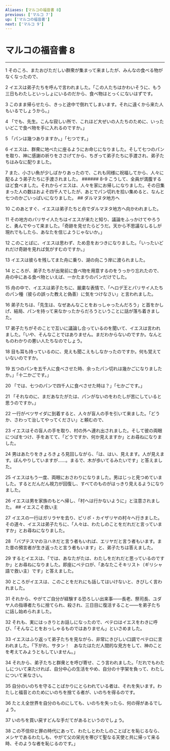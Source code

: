 ```yaml
---
Aliases: [マルコの福音書 8]
previous: ['マルコ 7']
up: ['マルコの福音書']
next: ['マルコ 9']
---
```

# マルコの福音書 8

***




1 
そのころ、またおびただしい群衆が集まって来ましたが、みんなの食べる物がなくなったので、 



2 
イエスは弟子たちを呼んで言われました。「この人たちはかわいそうに、もう三日もわたしといっしょにいるのだから、食べ物はとっくにないはずです。 



3 
このまま帰らせたら、きっと途中で倒れてしまいます。それに遠くから来た人もいるでしょうから。」 



4 
「でも、先生。こんな寂しい所で、これほど大ぜいの人たちのために、いったいどこで食べ物を手に入れるのですか。」 



5 
「パンは幾つありますか。」「七つです。」 



6 
イエスは、群衆に地べたに座るようにお命じになりました。そして七つのパンを取り、神に感謝の祈りをささげてから、ちぎって弟子たちに手渡され、弟子たちはみなに配りました。 



7 
また、小さい魚が少しばかりあったので、これも同様に祝福してから、人々に配るよう弟子たちに手渡されました。 ###### 8-9 こうして、全員が満腹するほど食べました。それからイエスは、人々を家にお帰しになりました。その日集まった人の数はおよそ四千人でしたが、あとでパン切れを拾い集めると、なんと七つのかごいっぱいになりました。 ## ダルマヌタ地方へ 



10 
このあとすぐ、イエスは弟子たちと舟でダルマヌタ地方へ向かわれました。 



11 
その地方のパリサイ人たちはイエスが来たと知り、議論をふっかけてやろうと、勇んでやって来ました。「奇跡を見せたらどうだ。天から不思議なしるしが現れでもしたら、あなたを信じようじゃないか。」 



12 
このことばに、イエスは思わず、ため息をおつきになりました。「いったいどれだけ奇跡を見れば気がすむのですか。」 



13 
イエスは彼らを残してまた舟に乗り、湖の向こう岸に渡られました。 



14 
ところが、弟子たちが出発前に食べ物を用意するのをうっかり忘れたので、舟の中にある食べ物といえば、一かたまりのパンだけでした。 



15 
舟の中で、イエスは弟子たちに、厳粛な表情で、「ヘロデ王とパリサイ人たちのパン種（彼らの誤った教えと偽善）に気をつけなさい」と言われました。 



16 
弟子たちは、「先生は、なぜあんなことをおっしゃったんだろう」と首をかしげ、結局、パンを持って来なかったからだろうということに話が落ち着きました。 



17 
弟子たちがそのことで互いに議論し合っているのを聞いて、イエスは言われました。「いや、そんなことではありません。まだわからないのですか。なんとものわかりの悪い人たちなのでしょう。 



18 
目も耳も持っているのに、見えも聞こえもしなかったのですか。何も覚えていないのですか。 



19 
五つのパンを五千人に食べさせた時、余ったパン切れは幾かごになりましたか。」「十二かごです。」 



20 
「では、七つのパンで四千人に食べさせた時は？」「七かごです。」 



21 
「それなのに、まだあなたがたは、パンがないのをわたしが苦にしていると思うのですか。」 



22 
一行がベツサイダに到着すると、人々が盲人の手を引いて来ました。「どうか、さわって治してやってください」と頼むので、 



23 
イエスはその盲人の手を取り、村の外へ連れ出されました。そして彼の両眼につばをつけ、手をあてて、「どうですか、何か見えますか」とお尋ねになりました。 



24 
男はあたりをきょろきょろ見回しながら、「は、はい、見えます。人が見えます。ぼんやりしていますが……。まるで、木が歩いてるみたいです」と答えました。 



25 
イエスはもう一度、両眼におさわりになりました。男はじっと見つめていました。するとだんだん視力が回復し、すべてのものがはっきり見えるようになりました。 



26 
イエスは男を家族のもとへ帰し、「村へは行かないように」と注意されました。 ## イエスこそ救い主 



27 
イエスの一行はガリラヤを去り、ピリポ・カイザリヤの村々へ行きました。その道々、イエスは弟子たちに、「人々は、わたしのことをだれだと言っていますか」とお尋ねになりました。 



28 
「バプテスマのヨハネだと言う者もいれば、エリヤだと言う者もいます。また昔の預言者が生き返ったと言う者もいます」と、弟子たちは答えました。 



29 
するとイエスは、「では、あなたがたは、わたしをだれだと思っているのですか」とお尋ねになりました。即座にペテロが、「あなたこそキリスト（ギリシャ語で救い主）です」と答えました。 



30 
ところがイエスは、このことをだれにも話してはいけないと、きびしく言われました。 



31 
それから、やがてご自分が経験する恐ろしい出来事――長老、祭司長、ユダヤ人の指導者たちに捨てられ、殺され、三日目に復活すること――を弟子たちに話し始められました。 



32 
それも、実にはっきりとお話しになったので、ペテロはイエスをわきに呼び、「そんなことをおっしゃるものではありません」といさめました。 



33 
イエスはふり返って弟子たちを見ながら、非常にきびしい口調でペテロに言われました。「下がれ、サタン！　あなたはただ人間的な見方をして、神のことを考えてみようともしていません。」 



34 
それから、弟子たちと群衆とを呼び寄せ、こう言われました。「だれでもわたしについて来たければ、自分中心の生活をやめ、自分の十字架を負って、わたしについて来なさい。 



35 
自分のいのちを守ることばかりにとらわれている者は、それを失います。わたしと福音とのためにいのちを捨てる者が、いのちを得るのです。 



36 
たとえ全世界を自分のものにしても、いのちを失ったら、何の得があるでしょう。 



37 
いのちを買い戻すどんな手だてがあるというのでしょう。 



38 
この不信仰と罪の時代にあって、わたしとわたしのことばとを恥じるなら、メシヤであるわたしも、やがて父の栄光を帯びて聖なる天使と共に帰って来る時、そのような者を恥じるのです。」
